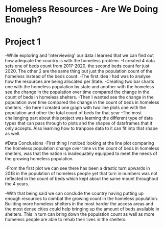 # Homeless Resources - Are We Doing Enough?
# Project 1

-While exploring and 'interviewing' our data I learned that we can find out how adequate the country is with the homeless problem.
 	-I created 4 data sets one of beds count from 2017-2020, the second beds count 		for    just 2020. The other 2 are the same thing but just the population count 		of the    homeless instead of the beds count. 
-The first idea I had was to analyse how the resources are being allocated per State.  		-Creating two bar charts one with the homeless population by state and another 		with the homeless see the change in the population over time compared the 		change in the count of beds in homeless shelters.
-Then I wanted see the change in the population over time compared the change in the count of beds in homeless shelters.
	-So here I created one graph with two line plots one with the population and 		other the total count of beds for that year
-The most challenging part about this project was learning the different type of data types that can pass through to plots and the shapes of dataframes that it only accepts. Also learning how to tranpose data to it can fit into that shape as well.

#Data Conclusions
-First thing I noticed looking at the line plot comparing the homeless population change over time vs the count of beds in homeless shelters, was that the nation is inadequately equipped to meet the needs of the growing homeless population.

-From the first plot we can see there has been a drastic turn upwards in 2018 in the population of homeless people yet that turn in numbers was not reflected in the count of beds which kept about the same mount throughout the 4 years.

-With that being said we can conclude the country having putting up enough resources to combat the growing count in the homeless population. Building more homeless shelters in the most harder the access areas and the most dense cities could help bringing up the amount of beds available in shelters. This in turn can bring down the population count as well as more homeless people are able to rehab their lives in the shelters.


